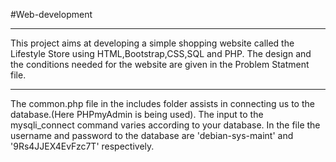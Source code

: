 #Web-development
**************
This project aims at developing a simple shopping website called the Lifestyle Store using HTML,Bootstrap,CSS,SQL and PHP. The design and the conditions needed for the website are given in the Problem Statment file.
**************
The common.php file in the includes folder assists in connecting us to the database.(Here PHPmyAdmin is being used). The input to the mysqli_connect command varies according to your database. In the file the username and password to the database are 'debian-sys-maint' and '9Rs4JJEX4EvFzc7T' respectively.
